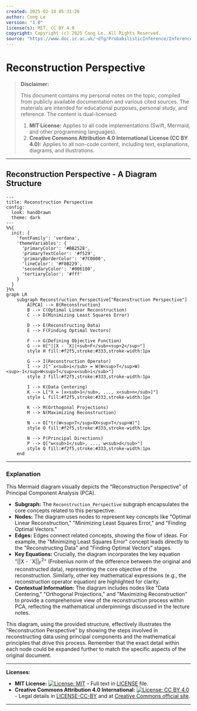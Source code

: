 ```yaml
---
created: 2025-02-18 05:31:26
author: Cong Le
version: "1.0"
license(s): MIT, CC BY 4.0
copyright: Copyright (c) 2025 Cong Le. All Rights Reserved.
source: "https://www.doc.ic.ac.uk/~dfg/ProbabilisticInference/InferenceAndMachineLearningNotes.pdf"
---
```




# Reconstruction Perspective
> **Disclaimer:**
>
> This document contains my personal notes on the topic,
> compiled from publicly available documentation and various cited sources.
> The materials are intended for educational purposes, personal study, and reference.
> The content is dual-licensed:
> 1. **MIT License:** Applies to all code implementations (Swift, Mermaid, and other programming languages).
> 2. **Creative Commons Attribution 4.0 International License (CC BY 4.0):** Applies to all non-code content, including text, explanations, diagrams, and illustrations.
---


## Reconstruction Perspective - A Diagram Structure


```mermaid
---
title: Reconstruction Perspective
config:
  look: handDrawn
  theme: dark
---
%%{
  init: {
    'fontFamily': 'verdana',
    'themeVariables': {
      'primaryColor': '#BB2528',
      'primaryTextColor': '#f529',
      'primaryBorderColor': '#7C0000',
      'lineColor': '#F8B229',
      'secondaryColor': '#006100',
      'tertiaryColor': '#fff'
    }
  }
}%%
graph LR
    subgraph Reconstruction_Perspective["Reconstruction Perspective"]
        A[PCA] --> B{Reconstruction}
        B --> C(Optimal Linear Reconstruction)
        C --> D(Minimizing Least Squares Error)
        
        D --> E(Reconstructing Data)
        E --> F(Finding Optimal Vectors)

        F --> G(Defining Objective Function)
        G --> H["||X - ˜X||<sub>F</sub><sup>2</sup>"]
        style H fill:#f2f5,stroke:#333,stroke-width:1px
        
        G --> I(Reconstruction Operator)
        I --> J["˜x<sub>i</sub> = W(W<sup>T</sup>W)<sup>-1</sup>W<sup>T</sup>x<sub>i</sub>"]
        style J fill:#f2f5,stroke:#333,stroke-width:1px
        
        I --> K(Data Centering)
        K --> L["X = [x<sub>1</sub>, ..., x<sub>n</sub>]"]
        style L fill:#f2f5,stroke:#333,stroke-width:1px
        
        K --> M(Orthogonal Projections)
        M --> N(Maximizing Reconstruction)

        N --> O["tr(W<sup>T</sup>XX<sup>T</sup>W)"]
        style O fill:#f2f5,stroke:#333,stroke-width:1px
        
        N --> P(Principal Directions)
        P --> Q["w<sub>1</sub>, ..., w<sub>d</sub>"]
        style Q fill:#f2f5,stroke:#333,stroke-width:1px
    end

```


---

### Explanation

This Mermaid diagram visually depicts the "Reconstruction Perspective" of Principal Component Analysis (PCA).

*   **Subgraph:**  The `Reconstruction_Perspective` subgraph encapsulates the core concepts related to this perspective.
*   **Nodes:**  The diagram uses nodes to represent key concepts like "Optimal Linear Reconstruction," "Minimizing Least Squares Error," and "Finding Optimal Vectors."
*   **Edges:**  Edges connect related concepts, showing the flow of ideas.  For example, the "Minimizing Least Squares Error" concept leads directly to the "Reconstructing Data" and "Finding Optimal Vectors" stages.
*   **Key Equations:**  Crucially, the diagram incorporates the key equation "||X - ˜X||<sub>F</sub><sup>2</sup>" (Frobenius norm of the difference between the original and reconstructed data), representing the core objective of the reconstruction.  Similarly, other key mathematical expressions (e.g., the reconstruction operator equation) are highlighted for clarity.
*   **Contextual Information:**  The diagram includes nodes like "Data Centering," "Orthogonal Projections," and "Maximizing Reconstruction" to provide a comprehensive view of the reconstruction process within PCA, reflecting the mathematical underpinnings discussed in the lecture notes.

This diagram, using the provided structure, effectively illustrates the "Reconstruction Perspective" by showing the steps involved in reconstructing data using principal components and the mathematical principles that drive this process. Remember that the exact detail within each node could be expanded further to match the specific aspects of the original document.




---
**Licenses:**

- **MIT License:**  [![License: MIT](https://img.shields.io/badge/License-MIT-yellow.svg)](LICENSE) - Full text in [LICENSE](LICENSE) file.
- **Creative Commons Attribution 4.0 International:** [![License: CC BY 4.0](https://licensebuttons.net/l/by/4.0/88x31.png)](LICENSE-CC-BY) - Legal details in [LICENSE-CC-BY](LICENSE-CC-BY) and at [Creative Commons official site](http://creativecommons.org/licenses/by/4.0/).

---